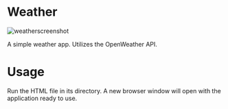# Weather
![weatherscreenshot](https://github.com/vermilion-coding/Weather/assets/138716457/b87fcc5f-e623-48be-8b49-b9aab7f2b2a2)


A simple weather app. Utilizes the OpenWeather API.

# Usage

Run the HTML file in its directory. A new browser window will open with the application ready to use.
